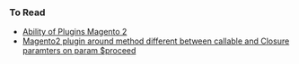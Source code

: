 ### To Read

- [Ability of Plugins Magento 2](https://www.elightwalk.com/blog/ability-of-plugins-in-magento-2)
- [Magento2 plugin around method different between callable and Closure paramters on param $proceed](https://magento.stackexchange.com/questions/203900/magento2-plugin-around-method-different-between-callable-and-closure-paramters-o)
